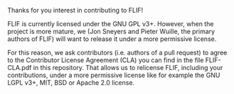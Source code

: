 
Thanks for you interest in contributing to FLIF!

FLIF is currently licensed under the GNU GPL v3+.
However, when the project is more mature, we (Jon Sneyers and Pieter Wuille, the primary authors of FLIF) will want to release it under a more permissive license.

For this reason, we ask contributors (i.e. authors of a pull request) to agree to the Contributor License Agreement (CLA) you can
find in the file FLIF-CLA.pdf in this repository. That allows us to relicense FLIF, including your contributions, under a more
permissive license like for example the GNU LGPL v3+, MIT, BSD or Apache 2.0 license.